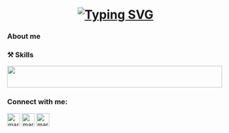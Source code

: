 
<h1 align="center">
    <a href="https://git.io/typing-svg"><img src="https://readme-typing-svg.herokuapp.com?font=Righteous&size=35&duration=3000&pause=500&color=238D42&center=true&vCenter=true&random=false&width=435&lines=Hi+There!+%F0%9F%91%8B;I'm+Gaston+Francois!" alt="Typing SVG" />
    </a>
</h1>

### About me

### ⚒️ Skills
<p >
  <a>
    <img width="500" height="50" src="https://skillicons.dev/icons?i=python,java,c,docker,js,react,postgres,mongodb,git,latex,nodejs,obsidian,tensorflow,ubuntu" />
  </a>
</p>

<h3 align="left">Connect with me:</h3>
  <p align="left">
    <a href="https://www.linkedin.com/in/gastonfrancois" target="blank"><img align="center" src="https://raw.githubusercontent.com/rahuldkjain/github-profile-readme-generator/master/src/images/icons/Social/linked-in-alt.svg" alt="marcosdedeu" height="30" width="30" /></a>
    <a href="https://www.instagram.com/gaston_francois" target="blank"><img align="center" src="https://raw.githubusercontent.com/rahuldkjain/github-profile-readme-generator/master/src/images/icons/Social/instagram.svg" alt="marcosdedeu" height="30" width="30" /></a>
    <a href="https://github.com/francoisgaston" target="blank"><img align="center" src="https://raw.githubusercontent.com/rahuldkjain/github-profile-readme-generator/master/src/images/icons/Social/github.svg" alt="marcosdedeu" height="30" width="30" /></a>
  </p>

